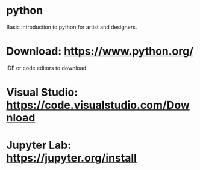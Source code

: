 # python
Basic introduction to python for artist and designers.
# Download: https://www.python.org/

IDE or code editors to download:
# Visual Studio: https://code.visualstudio.com/Download
# Jupyter Lab: https://jupyter.org/install
